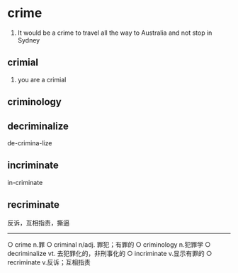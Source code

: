 # crime

1. It would be a crime to travel all the way to Australia and not
   stop in Sydney

## crimial

1. you are a crimial

## criminology

## decriminalize

de-crimina-lize

## incriminate

in-criminate

## recriminate

反诉，互相指责，撕逼

---

○ crime n.罪
○ criminal n/adj. 罪犯；有罪的
○ criminology n.犯罪学
○ decriminalize vt. 去犯罪化的，非刑事化的
○ incriminate v.显示有罪的
○ recriminate v.反诉；互相指责
